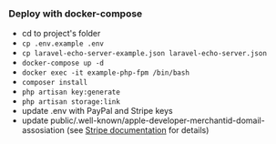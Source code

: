 ### Deploy with docker-compose

* cd to project's folder
* ```cp .env.example .env```
* ```cp laravel-echo-server-example.json laravel-echo-server.json```
* ```docker-compose up -d```
* ```docker exec -it example-php-fpm /bin/bash```
* ```composer install```
* ```php artisan key:generate```
* ```php artisan storage:link```
* update .env with PayPal and Stripe keys
* update public/.well-known/apple-developer-merchantid-domail-assosiation (see [Stripe documentation](https://stripe.com/docs/stripe-js/elements/payment-request-button#verifying-your-domain-with-apple-pay) for details)

